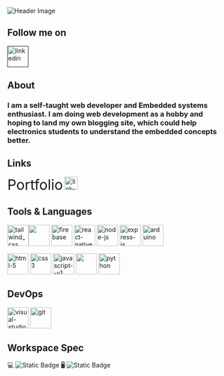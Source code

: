 ![Header Image](https://i.ibb.co/LxXBVF5/Github-Header-ezgif-com-crop.gif)

## Follow me on

<a href=""><img width="48" height="48" src="https://img.icons8.com/fluency/48/linkedin.png" alt="linkedin"/></a>

## About

<h3>I am a self-taught web developer and Embedded systems enthusiast. I am doing web development as a hobby and hoping to land my own blogging site, which could help electronics students to understand the embedded concepts better.</h3>

## Links

<font size="6">Portfolio</font>   <a href="https://vignesh7701.github.io/Portfolio_Web/"><img width="30" height="30" src="https://img.icons8.com/flat-round/64/link--v1.png" alt="link--v1"/></a>

## Tools & Languages

<img width="48" height="48" src="https://img.icons8.com/color/48/tailwind_css.png" alt="tailwind_css"/><img height= "48" src="https://www.cdnlogo.com/logos/m/30/mongodb-icon.svg"> <img width="48" height="48" src="https://img.icons8.com/color/48/firebase.png" alt="firebase"/> <img width="48" height="48" src="https://img.icons8.com/color/48/react-native.png" alt="react-native"/>  <img width="48" height="48" src="https://img.icons8.com/fluency/48/node-js.png" alt="node-js"/> <img width="48" height="48" src="https://img.icons8.com/fluency/48/000000/express-js.png" alt="express-js"/> <img width="48" height="48" src="https://img.icons8.com/color/48/arduino.png" alt="arduino"/> 


<img width="48" height="48" src="https://img.icons8.com/color/48/html-5.png" alt="html-5"/> <img width="48" height="48" src="https://img.icons8.com/fluency/48/css3.png" alt="css3"/> <img width="48" height="48" src="https://img.icons8.com/color/48/javascript--v1.png" alt="javascript--v1"/> <img height="48" width="48" src="https://cdn.jsdelivr.net/gh/devicons/devicon/icons/cplusplus/cplusplus-original.svg" /> <img width="48" height="48" src="https://img.icons8.com/color/48/python.png" alt="python"/>
          

## DevOps

<img width="48" height="48" src="https://img.icons8.com/color/48/visual-studio-code-2019.png" alt="visual-studio-code-2019"/> <img width="48" height="48" src="https://img.icons8.com/color/48/git.png" alt="git"/>


## Workspace Spec
 
💻 ![Static Badge](https://img.shields.io/badge/AMD-A4%204350B-red)    🖥️ ![Static Badge](https://img.shields.io/badge/AMD-Ryzen%205%205600G-blue)






